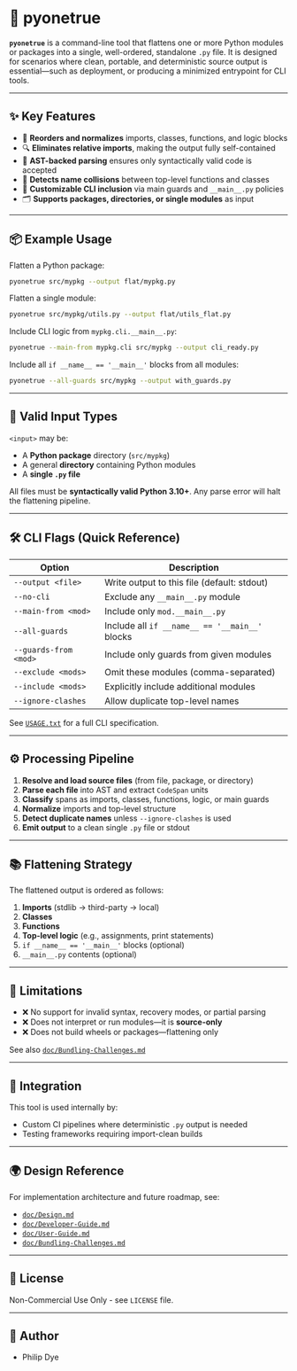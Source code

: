 # 🧰 pyonetrue

**`pyonetrue`** is a command-line tool that flattens one or more Python modules or packages into a single, well-ordered, standalone `.py` file. It is designed for scenarios where clean, portable, and deterministic source output is essential—such as deployment, or producing a minimized entrypoint for CLI tools.

---

## ✨ Key Features

- 🔁 **Reorders and normalizes** imports, classes, functions, and logic blocks
- 🔍 **Eliminates relative imports**, making the output fully self-contained
- 🧠 **AST-backed parsing** ensures only syntactically valid code is accepted
- 🛑 **Detects name collisions** between top-level functions and classes
- 🔌 **Customizable CLI inclusion** via main guards and `__main__.py` policies
- 🗂️ **Supports packages, directories, or single modules** as input

---

## 📦 Example Usage

Flatten a Python package:

```bash
pyonetrue src/mypkg --output flat/mypkg.py
```

Flatten a single module:

```bash
pyonetrue src/mypkg/utils.py --output flat/utils_flat.py
```

Include CLI logic from `mypkg.cli.__main__.py`:

```bash
pyonetrue --main-from mypkg.cli src/mypkg --output cli_ready.py
```

Include all `if __name__ == '__main__'` blocks from all modules:

```bash
pyonetrue --all-guards src/mypkg --output with_guards.py
```

---

## 🧪 Valid Input Types

`<input>` may be:

* A **Python package** directory (`src/mypkg`)
* A general **directory** containing Python modules
* A **single `.py` file**

All files must be **syntactically valid Python 3.10+**. Any parse error will halt the flattening pipeline.

---

## 🛠️ CLI Flags (Quick Reference)

| Option                | Description                                    |
| --------------------- | ---------------------------------------------- |
| `--output <file>`     | Write output to this file (default: stdout)    |
| `--no-cli`            | Exclude any `__main__.py` module               |
| `--main-from <mod>`   | Include only `mod.__main__.py`                 |
| `--all-guards`        | Include all `if __name__ == '__main__'` blocks |
| `--guards-from <mod>` | Include only guards from given modules         |
| `--exclude <mods>`    | Omit these modules (comma-separated)           |
| `--include <mods>`    | Explicitly include additional modules          |
| `--ignore-clashes`    | Allow duplicate top-level names                |

See [`USAGE.txt`](./doc/0.6/USAGE.txt) for a full CLI specification.

---

## ⚙️ Processing Pipeline

1. **Resolve and load source files** (from file, package, or directory)
2. **Parse each file** into AST and extract `CodeSpan` units
3. **Classify** spans as imports, classes, functions, logic, or main guards
4. **Normalize** imports and top-level structure
5. **Detect duplicate names** unless `--ignore-clashes` is used
6. **Emit output** to a clean single `.py` file or stdout

---

## 📚 Flattening Strategy

The flattened output is ordered as follows:

1. **Imports** (stdlib → third-party → local)
2. **Classes**
3. **Functions**
4. **Top-level logic** (e.g., assignments, print statements)
5. `if __name__ == '__main__'` blocks (optional)
6. `__main__.py` contents (optional)

---

## 🔐 Limitations

* ❌ No support for invalid syntax, recovery modes, or partial parsing
* ❌ Does not interpret or run modules—it is **source-only**
* ❌ Does not build wheels or packages—flattening only

See also [`doc/Bundling-Challenges.md`](./doc/Bundling-Challenges.md)

---

## 🧰 Integration

This tool is used internally by:

* Custom CI pipelines where deterministic `.py` output is needed
* Testing frameworks requiring import-clean builds

---

## 🌍 Design Reference

For implementation architecture and future roadmap, see:

* [`doc/Design.md`](./doc/Design.md)
* [`doc/Developer-Guide.md`](./doc/Developer-Guide.md)
* [`doc/User-Guide.md`](./doc/User-Guide.md)
* [`doc/Bundling-Challenges.md`](./doc/Bundling-Challenges.md)

---

## 📜 License

Non-Commercial Use Only - see `LICENSE` file.

---

## 👥 Author

* Philip Dye
